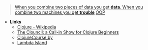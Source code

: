 > [When you combine two pieces of data you get **data**. When you combine two machines you get **trouble**](https://www.youtube.com/watch?v=C-kF25fWTO8)
> [OOP](Paradigms/OOP.md)

- **Links**
	- [Clojure - Wikipedia](https://en.wikipedia.org/wiki/Clojure)
	- [The Clouncil: a Call-in Show for Clojure Beginners](https://theclouncil.com)
	- [ClojureCourse.by](https://clojurecourse.by)
	- [Lambda Island](https://lambdaisland.com)